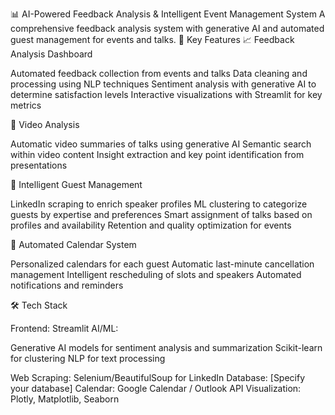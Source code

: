 📊 AI-Powered Feedback Analysis & Intelligent Event Management System
A comprehensive feedback analysis system with generative AI and automated guest management for events and talks.
🎯 Key Features
📈 Feedback Analysis Dashboard

Automated feedback collection from events and talks
Data cleaning and processing using NLP techniques
Sentiment analysis with generative AI to determine satisfaction levels
Interactive visualizations with Streamlit for key metrics

🎥 Video Analysis

Automatic video summaries of talks using generative AI
Semantic search within video content
Insight extraction and key point identification from presentations

👥 Intelligent Guest Management

LinkedIn scraping to enrich speaker profiles
ML clustering to categorize guests by expertise and preferences
Smart assignment of talks based on profiles and availability
Retention and quality optimization for events

📅 Automated Calendar System

Personalized calendars for each guest
Automatic last-minute cancellation management
Intelligent rescheduling of slots and speakers
Automated notifications and reminders

🛠️ Tech Stack

Frontend: Streamlit
AI/ML:

Generative AI models for sentiment analysis and summarization
Scikit-learn for clustering
NLP for text processing


Web Scraping: Selenium/BeautifulSoup for LinkedIn
Database: [Specify your database]
Calendar: Google Calendar / Outlook API
Visualization: Plotly, Matplotlib, Seaborn
